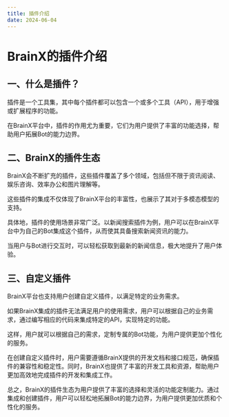 ```yaml
---
title: 插件介绍
date: 2024-06-04
---
```


# BrainX的插件介绍

## 一、什么是插件？

插件是一个工具集，其中每个插件都可以包含一个或多个工具（API），用于增强或扩展程序的功能。

在BrainX平台中，插件的作用尤为重要，它们为用户提供了丰富的功能选择，帮助用户拓展Bot的能力边界。

## 二、BrainX的插件生态

BrainX会不断扩充的插件，这些插件覆盖了多个领域，包括但不限于资讯阅读、娱乐咨询、效率办公和图片理解等。

这些插件的集成不仅体现了BrainX平台的丰富性，也展示了其对于多模态模型的支持。

具体地，插件的使用场景非常广泛。以新闻搜索插件为例，用户可以在BrainX平台中为自己的Bot集成这个插件，从而使其具备搜索新闻资讯的能力。

当用户与Bot进行交互时，可以轻松获取到最新的新闻信息，极大地提升了用户体验。

## 三、自定义插件

BrainX平台也支持用户创建自定义插件，以满足特定的业务需求。

如果BrainX集成的插件无法满足用户的使用需求，用户可以根据自己的业务需求，通过编写相应的代码来集成特定的API，实现特定的功能。

这样，用户就可以根据自己的需求，定制专属的Bot功能，为用户提供更加个性化的服务。

在创建自定义插件时，用户需要遵循BrainX提供的开发文档和接口规范，确保插件的兼容性和稳定性。同时，BrainX也提供了丰富的开发工具和资源，帮助用户更加高效地完成插件的开发和集成工作。

总之，BrainX的插件生态为用户提供了丰富的选择和灵活的功能定制能力。通过集成和创建插件，用户可以轻松地拓展Bot的能力边界，为用户提供更加优质和个性化的服务。

